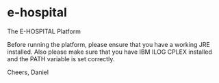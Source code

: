 # e-hospital
The E-HOSPITAL Platform

Before running the platform, please ensure that you have a working JRE installed.
Also please make sure that you have IBM ILOG CPLEX installed and the PATH variable is set correctly.

Cheers,
Daniel
